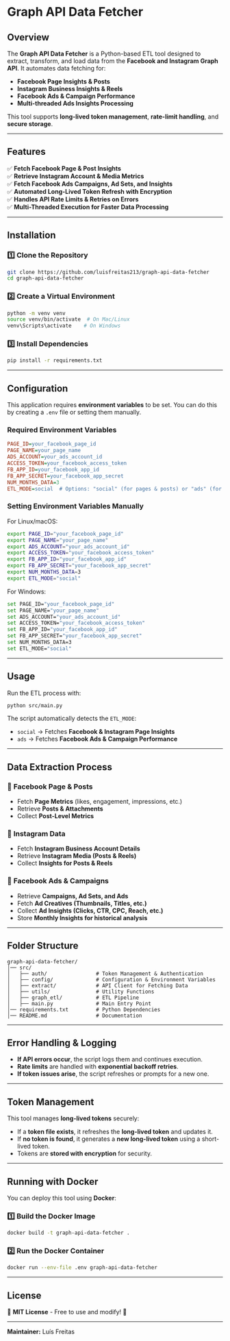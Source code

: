 # Graph API Data Fetcher

## Overview
The **Graph API Data Fetcher** is a Python-based ETL tool designed to extract, transform, and load data from the **Facebook and Instagram Graph API**. It automates data fetching for:

- **Facebook Page Insights & Posts**
- **Instagram Business Insights & Reels**
- **Facebook Ads & Campaign Performance**
- **Multi-threaded Ads Insights Processing**

This tool supports **long-lived token management**, **rate-limit handling**, and **secure storage**.

---

## Features
✅ **Fetch Facebook Page & Post Insights**  
✅ **Retrieve Instagram Account & Media Metrics**  
✅ **Fetch Facebook Ads Campaigns, Ad Sets, and Insights**  
✅ **Automated Long-Lived Token Refresh with Encryption**  
✅ **Handles API Rate Limits & Retries on Errors**  
✅ **Multi-Threaded Execution for Faster Data Processing**

---

## Installation
### 1️⃣ Clone the Repository
```sh
git clone https://github.com/luisfreitas213/graph-api-data-fetcher
cd graph-api-data-fetcher
```

### 2️⃣ Create a Virtual Environment
```sh
python -m venv venv
source venv/bin/activate  # On Mac/Linux
venv\Scripts\activate    # On Windows
```

### 3️⃣ Install Dependencies
```sh
pip install -r requirements.txt
```

---

## Configuration
This application requires **environment variables** to be set. You can do this by creating a `.env` file or setting them manually.

### **Required Environment Variables**
```ini
PAGE_ID=your_facebook_page_id
PAGE_NAME=your_page_name
ADS_ACCOUNT=your_ads_account_id
ACCESS_TOKEN=your_facebook_access_token
FB_APP_ID=your_facebook_app_id
FB_APP_SECRET=your_facebook_app_secret
NUM_MONTHS_DATA=3
ETL_MODE=social  # Options: "social" (for pages & posts) or "ads" (for ads data)
```

### **Setting Environment Variables Manually**
For Linux/macOS:
```sh
export PAGE_ID="your_facebook_page_id"
export PAGE_NAME="your_page_name"
export ADS_ACCOUNT="your_ads_account_id"
export ACCESS_TOKEN="your_facebook_access_token"
export FB_APP_ID="your_facebook_app_id"
export FB_APP_SECRET="your_facebook_app_secret"
export NUM_MONTHS_DATA=3
export ETL_MODE="social"
```
For Windows:
```sh
set PAGE_ID="your_facebook_page_id"
set PAGE_NAME="your_page_name"
set ADS_ACCOUNT="your_ads_account_id"
set ACCESS_TOKEN="your_facebook_access_token"
set FB_APP_ID="your_facebook_app_id"
set FB_APP_SECRET="your_facebook_app_secret"
set NUM_MONTHS_DATA=3
set ETL_MODE="social"
```

---

## Usage
Run the ETL process with:
```sh
python src/main.py
```

The script automatically detects the `ETL_MODE`:
- `social` → Fetches **Facebook & Instagram Page Insights**
- `ads` → Fetches **Facebook Ads & Campaign Performance**

---

## Data Extraction Process
### 🔹 **Facebook Page & Posts**
- Fetch **Page Metrics** (likes, engagement, impressions, etc.)
- Retrieve **Posts & Attachments**
- Collect **Post-Level Metrics**

### 🔹 **Instagram Data**
- Fetch **Instagram Business Account Details**
- Retrieve **Instagram Media (Posts & Reels)**
- Collect **Insights for Posts & Reels**

### 🔹 **Facebook Ads & Campaigns**
- Retrieve **Campaigns, Ad Sets, and Ads**
- Fetch **Ad Creatives (Thumbnails, Titles, etc.)**
- Collect **Ad Insights (Clicks, CTR, CPC, Reach, etc.)**
- Store **Monthly Insights for historical analysis**

---

## Folder Structure
```
graph-api-data-fetcher/
│── src/
│   ├── auth/                # Token Management & Authentication
│   ├── config/              # Configuration & Environment Variables
│   ├── extract/             # API Client for Fetching Data
│   ├── utils/               # Utility Functions
│   ├── graph_etl/           # ETL Pipeline
│   ├── main.py              # Main Entry Point
│── requirements.txt         # Python Dependencies
│── README.md                # Documentation
```

---

## Error Handling & Logging
- **If API errors occur**, the script logs them and continues execution.
- **Rate limits** are handled with **exponential backoff retries**.
- **If token issues arise**, the script refreshes or prompts for a new one.

---

## Token Management
This tool manages **long-lived tokens** securely:
- If a **token file exists**, it refreshes the **long-lived token** and updates it.
- If **no token is found**, it generates a **new long-lived token** using a short-lived token.
- Tokens are **stored with encryption** for security.

---

## Running with Docker
You can deploy this tool using **Docker**:

### **1️⃣ Build the Docker Image**
```sh
docker build -t graph-api-data-fetcher .
```

### **2️⃣ Run the Docker Container**
```sh
docker run --env-file .env graph-api-data-fetcher
```

---

## License
📜 **MIT License** - Free to use and modify! 🚀

---

**Maintainer:** Luís Freitas

